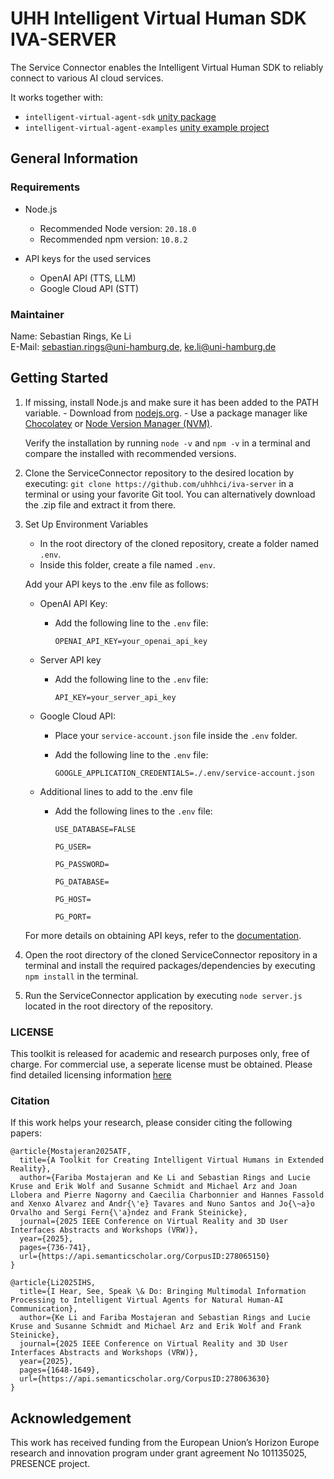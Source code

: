 # UHH Intelligent Virtual Human SDK IVA-SERVER
The Service Connector enables the Intelligent Virtual Human SDK to reliably connect to various AI cloud services.

It works together with:
-  ``intelligent-virtual-agent-sdk`` [unity package](https://github.com/uhhhci/intelligent-virtual-agent-sdk) 
- ``intelligent-virtual-agent-examples`` [unity example project](https://github.com/uhhhci/intelligent-virtual-agent-sdk-examples)

## General Information

### Requirements
- Node.js
  - Recommended Node version: `20.18.0`
  - Recommended npm version: `10.8.2`

- API keys for the used services
    - OpenAI API (TTS, LLM)
    - Google Cloud API (STT)

### Maintainer
Name: Sebastian Rings, Ke Li <br>
E-Mail: sebastian.rings@uni-hamburg.de, ke.li@uni-hamburg.de

## Getting Started
1. If missing, install Node.js and make sure it has been added to the PATH variable.
        - Download from [nodejs.org](https://nodejs.org/en/download/).
        - Use a package manager like [Chocolatey](https://chocolatey.org/) or [Node Version Manager (NVM)](https://github.com/coreybutler/nvm-windows#installation--upgrades).

    Verify the installation by running `node -v` and `npm -v` in a terminal and compare the installed with recommended versions.

3. Clone the ServiceConnector repository to the desired location by executing: `git clone https://github.com/uhhhci/iva-server` in a terminal or using your favorite Git tool. You can alternatively download the .zip file and extract it from there.

4. Set Up Environment Variables
    - In the root directory of the cloned repository, create a folder named `.env`.
    - Inside this folder, create a file named `.env`.

    Add your API keys to the .env file as follows:
    - OpenAI API Key:
        - Add the following line to the `.env` file:

            `OPENAI_API_KEY=your_openai_api_key`

    - Server API key
        - Add the following line to the `.env` file:

            `API_KEY=your_server_api_key`

    - Google Cloud API:
        - Place your `service-account.json` file inside the `.env` folder.
        - Add the following line to the `.env` file:

            `GOOGLE_APPLICATION_CREDENTIALS=./.env/service-account.json`

    - Additional lines to add to the .env file
        - Add the following lines to the `.env` file:

            `USE_DATABASE=FALSE`

            `PG_USER=`

            `PG_PASSWORD=`

            `PG_DATABASE=`

            `PG_HOST=`
            
            `PG_PORT=`

            
    For more details on obtaining API keys, refer to the [documentation](https://git.informatik.uni-hamburg.de/presence/WP4/intelligent-virtual-humans-sdk/documentation#getting-api-keys-for-cloud-services).

6. Open the root directory of the cloned ServiceConnector repository in a terminal and install the required packages/dependencies by executing `npm install` in the terminal.

7. Run the ServiceConnector application by executing `node server.js` located in the root directory of the repository.


### LICENSE 
This toolkit is released for academic and research purposes only, free of charge. For commercial use, a seperate license must be obtained.  Please find detailed licensing information [here](./LICENSE.md)

### Citation
If this work helps your research, please consider citing the following papers:

```
@article{Mostajeran2025ATF,
  title={A Toolkit for Creating Intelligent Virtual Humans in Extended Reality},
  author={Fariba Mostajeran and Ke Li and Sebastian Rings and Lucie Kruse and Erik Wolf and Susanne Schmidt and Michael Arz and Joan Llobera and Pierre Nagorny and Caecilia Charbonnier and Hannes Fassold and Xenxo Alvarez and Andr{\'e} Tavares and Nuno Santos and Jo{\~a}o Orvalho and Sergi Fern{\'a}ndez and Frank Steinicke},
  journal={2025 IEEE Conference on Virtual Reality and 3D User Interfaces Abstracts and Workshops (VRW)},
  year={2025},
  pages={736-741},
  url={https://api.semanticscholar.org/CorpusID:278065150}
}

@article{Li2025IHS,
  title={I Hear, See, Speak \& Do: Bringing Multimodal Information Processing to Intelligent Virtual Agents for Natural Human-AI Communication},
  author={Ke Li and Fariba Mostajeran and Sebastian Rings and Lucie Kruse and Susanne Schmidt and Michael Arz and Erik Wolf and Frank Steinicke},
  journal={2025 IEEE Conference on Virtual Reality and 3D User Interfaces Abstracts and Workshops (VRW)},
  year={2025},
  pages={1648-1649},
  url={https://api.semanticscholar.org/CorpusID:278063630}
}
```



## Acknowledgement 

This work has received funding from the European Union’s Horizon Europe research and innovation program under grant agreement No 101135025, PRESENCE project. 